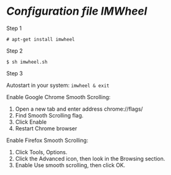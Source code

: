 # *Configuration file IMWheel*

Step 1

```
# apt-get install imwheel
```

Step 2

```
$ sh imwheel.sh
```

Step 3

Autostart in your system: ``` imwheel & exit ```



Enable Google Chrome Smooth Scrolling:

1. Open a new tab and enter address chrome://flags/
2. Find Smooth Scrolling flag.
3. Click Enable
4. Restart Chrome browser

Enable Firefox Smooth Scrolling:

1. Click Tools, Options.
2. Click the Advanced icon, then look in the Browsing section.
3. Enable Use smooth scrolling, then click OK.
